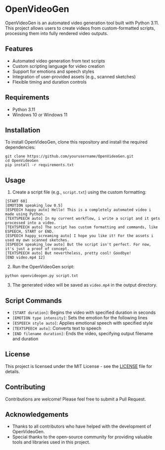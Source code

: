 # OpenVideoGen

OpenVideoGen is an automated video generation tool built with Python 3.11. This project allows users to create videos from custom-formatted scripts, processing them into fully rendered video outputs.

## Features

- Automated video generation from text scripts
- Custom scripting language for video creation
- Support for emotions and speech styles
- Integration of user-provided assets (e.g., scanned sketches)
- Flexible timing and duration controls

## Requirements

- Python 3.11
- Windows 10 or Windows 11

## Installation

To install OpenVideoGen, clone this repository and install the required dependencies:

```
git clone https://github.com/yourusername/OpenVideoGen.git
cd OpenVideoGen
pip install -r requirements.txt
```

## Usage

1. Create a script file (e.g., `script.txt`) using the custom formatting:

```
[START 60]
[EMOTION speaking_low 0.5]
[ESPEECH happy auto] Hello! This is a completely automated video i made using Python.
[TEXTSPEECH auto] In my current workflow, i write a script and it gets processed into a video.
[TEXTSPEECH auto] The script has custom formatting and commands, like ESPEECH, START or END.
[ESPEECH happy_screaming auto] I hope you like it! For the assets i used my own scanned sketches.
[ESPEECH speaking_low auto] But the script isn't perfect. For now, it's just a proof of concept.
[TEXTSPEECH auto] But nevertheless, pretty cool! Goodbye!
[END video.mp4 12]
```

2. Run the OpenVideoGen script:

```
python openvideogen.py script.txt
```

3. The generated video will be saved as `video.mp4` in the output directory.

## Script Commands

- `[START duration]`: Begins the video with specified duration in seconds
- `[EMOTION type intensity]`: Sets the emotion for the following lines
- `[ESPEECH style auto]`: Applies emotional speech with specified style
- `[TEXTSPEECH auto]`: Converts text to speech
- `[END filename duration]`: Ends the video, specifying output filename and duration

## License

This project is licensed under the MIT License - see the [LICENSE](LICENSE) file for details.

## Contributing

Contributions are welcome! Please feel free to submit a Pull Request.

## Acknowledgements

- Thanks to all contributors who have helped with the development of OpenVideoGen.
- Special thanks to the open-source community for providing valuable tools and libraries used in this project.
